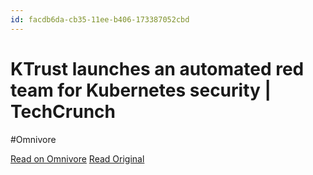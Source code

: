 ```yaml
---
id: facdb6da-cb35-11ee-b406-173387052cbd
---
```


# KTrust launches an automated red team for Kubernetes security | TechCrunch
#Omnivore

[Read on Omnivore](https://omnivore.app/me/k-trust-launches-an-automated-red-team-for-kubernetes-security-t-18da7a056c2)
[Read Original](https://techcrunch.com/2024/02/14/ktrust-launches-an-automated-red-team-for-kubernetes-security/)

